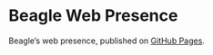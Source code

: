# Beagle Web Presence

Beagle’s web presence, published on [GitHub Pages](https://jGleitz.github.io/Beagle/branches/travis-short-log).